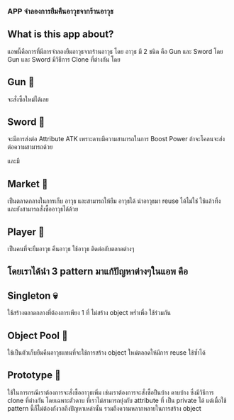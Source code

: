 
### APP จำลองการยืมคืนอาวุธจากร้านอาวุธ
## What is this app about?
แอพนี้คือการที่มีการจำลองยืมอาวุธจากร้านอาวุธ โดย อาวุธ มี 2 ชนิด คือ Gun และ Sword
โดย Gun และ Sword มีวิธีการ Clone ที่ต่างกัน 
โดย 
## Gun :gun:
จะสั่งซื้อใหม่ได้เลย
## Sword :hocho:
จะมีการส่งต่อ Attribute ATK เพราะดาบมีความสามารถในการ Boost Power ถ้าจะโคลนจะส่งต่อความสามารถด้วย

และมี 
## Market :convenience_store:
เป็นตลาดกลางในการเก็บ อาวุธ และสามารถให้ยืม อาวุธได้ นำอาวุธมา reuse ได้ไม่ใช่ ใช้แล้วทิ้ง และยังสามารถสั่งซื้ออาวุธได้ด้วย

## Player :man:
เป็นคนที่จะยืมอาวุธ คืนอาวุธ ใช้อาวุธ ติดต่อกับตลาดต่างๆ

## โดยเราได้นำ 3 pattern มาแก้ปัญหาต่างๆในแอพ คือ


## Singleton :skull:
ใช้สร้างตลาดกลางที่ต้องการเพียง 1 ที่ ไม่สร้าง object พร่ำเพื่อ ใช้ร่วมกัน
## Object Pool :8ball:
ใช้เป็นตัวเก็บยืมคืนอาวุธแทนที่จะใช้การสร้าง object ใหม่ตลอดให้มีการ reuse ใช้ซ้ำได้
## Prototype 🤖
ใช้ในการกรณีเราต้องการจะสั่งซื้ออาวุธเพิ่ม เช่นเราต้องการจะสั่งซื้อปืนบ้าง ดาบบ้าง ซึ่งมีวิธีการ clone ที่ต่างกัน
โดยเฉพาะตัวดาบ ที่เราไม่สามารถยุ่งกับ attribute ที่ เป็น private ได้ แต่เมื่อใช้ pattern นี้ก็ไม่ต้องกังวลถึงปัญหาเหล่านั้น รวมถึงความหลากหลายในการสร้าง object
